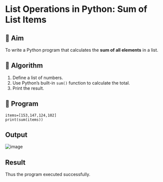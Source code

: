 # List Operations in Python: Sum of List Items

## 🎯 Aim
To write a Python program that calculates the **sum of all elements** in a list.

## 🧠 Algorithm
1. Define a list of numbers.
2. Use Python’s built-in `sum()` function to calculate the total.
3. Print the result.

## 🧾 Program
```
items=[153,147,124,102]
print(sum(items))

```
## Output
![image](https://github.com/user-attachments/assets/8aef8a40-f024-4d77-a82a-174a832cb8eb)


## Result
Thus the program executed successfully.


